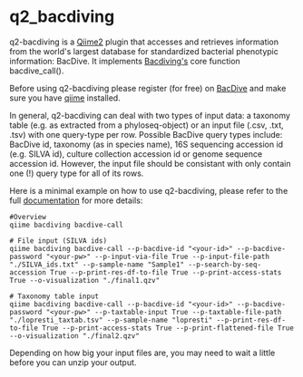 # q2_bacdiving

q2-bacdiving is a [Qiime2](https://qiime2.org/) plugin that accesses and retrieves information from the world's largest database for standardized bacterial phenotypic information: BacDive. It implements [Bacdiving's](https://github.com/mBiocoder/Bacdiving) core function bacdive_call(). 

Before using q2-bacdiving please register (for free) on [BacDive](https://api.bacdive.dsmz.de/) and make sure you have [qiime](https://docs.qiime2.org/2022.8/install/native/#install-qiime-2-within-a-conda-environment) installed.

In general, q2-bacdiving can deal with two types of input data: a taxonomy table (e.g. as extracted from a phyloseq-object) or an input file (.csv, .txt, .tsv) with one query-type per row. Possible BacDive query types include: BacDive id, taxonomy (as in species name), 16S sequencing accession id (e.g. SILVA id), culture collection accession id or genome sequence accession id.
However, the input file should be consistant with only contain one (!) query type for all of its rows.

Here is a minimal example on how to use q2-bacdiving, please refer to the full [documentation](https://bacdiving.readthedocs.io/en/latest/) for more details:

```
#Overview
qiime bacdiving bacdive-call
```

```
# File input (SILVA ids)
qiime bacdiving bacdive-call --p-bacdive-id "<your-id>" --p-bacdive-password "<your-pw>" --p-input-via-file True --p-input-file-path "./SILVA_ids.txt" --p-sample-name "Sample1" --p-search-by-seq-accession True --p-print-res-df-to-file True --p-print-access-stats True --o-visualization "./final1.qzv"
```

```
# Taxonomy table input
qiime bacdiving bacdive-call --p-bacdive-id "<your-id>" --p-bacdive-password "<your-pw>" --p-taxtable-input True --p-taxtable-file-path "./lopresti_taxtab.tsv" --p-sample-name "lopresti" --p-print-res-df-to-file True --p-print-access-stats True --p-print-flattened-file True --o-visualization "./final2.qzv"
```

Depending on how big your input files are, you may need to wait a little before you can unzip your output.
